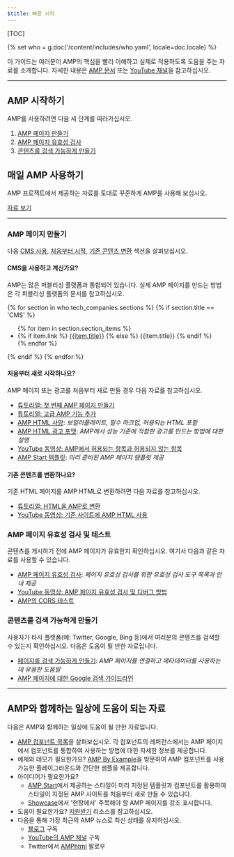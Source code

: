 ```yaml
---
$title: 빠른 시작
---
```


[TOC]

{% set who = g.doc('/content/includes/who.yaml', locale=doc.locale) %}

이 가이드는 여러분이 AMP의 핵심을 빨리 이해하고 실제로 적용하도록 도움을 주는 자료를 소개합니다.
자세한 내용은 [AMP 문서](/ko/docs/) 또는 [YouTube 채널](https://www.youtube.com/channel/UCXPBsjgKKG2HqsKBhWA4uQw)을 참고하십시오. 

<hr>

## AMP 시작하기

AMP를 사용하려면 다음 세 단계를 따라가십시오.

1.  [AMP 페이지 만들기](#create-your-amp-pages)
2.  [AMP 페이지 유효성 검사](#validate-and-test-amp-pages)
3.  [콘텐츠를 검색 가능하게 만들기](#make-your-content-discoverable)

## 매일 AMP 사용하기

AMP 프로젝트에서 제공하는 자료를 토대로 꾸준하게 AMP를 사용해 보십시오.

<a class="button" href="#amp-day-to-day-resources">자료 보기</a>

<hr>

### AMP 페이지 만들기

다음 [CMS 사용](#using-a-cms?), [처음부터 시작](#starting-from-scratch?), [기존 콘텐츠 변환](#converting-existing-content?) 섹션을 살펴보십시오.

#### CMS을 사용하고 계신가요?

AMP는 많은 퍼블리싱 플랫폼과 통합되어 있습니다. 실제 AMP 페이지를 만드는 방법은 각 퍼블리싱 플랫폼의 
문서를 참고하십시오.

<div>
  {% for section in who.tech_companies.sections %}
    {% if section.title == 'CMS' %}
      <ul>
        {% for item in section.section_items %}
          <li class="item">
            {% if item.link %}
              <a href="{{item.link}}">{{item.title}}</a>
            {% else %}
              {{item.title}}
            {% endif %}
          </li>
        {% endfor %}
        </ul>
    {% endif %}
  {% endfor %}
</div>

#### 처음부터 새로 시작하나요?

AMP 페이지 또는 광고를 처음부터 새로 만들 경우 다음 자료를 참고하십시오.

*   [튜토리얼: 첫 번째 AMP 페이지 만들기](/ko/docs/tutorials/create.html)
*   [튜토리얼: 고급 AMP 기능 추가](/ko/docs/tutorials/add_advanced.html)
*   [AMP HTML 사양](/ko/docs/reference/spec.html#the-amp-html-format): *보일러플레이트, 필수 마크업, 허용되는 HTML 포함*
*   [AMP HTML 광고 포맷](https://github.com/ampproject/amphtml/blob/master/extensions/amp-a4a/amp-a4a-format.md): *AMP에서 성능 기준에 적합한 광고를 만드는 방법에 대한 설명*
*   [YouTube 동영상: AMP에서 허용되는 항목과 허용되지 않는 항목](https://youtu.be/Gv8A4CktajQ)
*   [AMP Start 템플릿](https://www.ampstart.com/): *미리 준비된 AMP 페이지 템플릿 제공*

#### 기존 콘텐츠를 변환하나요?

기존 HTML 페이지를 AMP HTML로 변환하려면 다음 자료를 참고하십시오.

*   [튜토리얼: HTML을 AMP로 변환](/ko/docs/tutorials/converting.html)
*   [YouTube 동영상: 기존 사이트에 AMP HTML 사용](https://youtu.be/OO9oKhs80aI)

### AMP 페이지 유효성 검사 및 테스트

콘텐츠를 게시하기 전에 AMP 페이지가 유효한지 확인하십시오.  여기서 다음과 같은 자료를 사용할 수 있습니다.

*   [AMP 페이지 유효성 검사](/ko/docs/guides/validate.html): *페이지 유효성 검사를 위한 유효성 검사 도구 목록과 안내 제공*
*   [YouTube 동영상: AMP 페이지 유효성 검사 및 디버그 방법](https://www.youtube.com/watch?v=npum8JsITQE&t=13s)
*   [AMP의 CORS 테스트](/ko/docs/guides/amp-cors-requests.html#testing-cors-in-amp)

### 콘텐츠를 검색 가능하게 만들기

사용자가 타사 플랫폼(예: Twitter, Google, Bing 등)에서 여러분의 콘텐츠를 검색할 수 있는지 확인하십시오.
다음은 도움이 될 만한 자료입니다.

*   [페이지를 검색 가능하게 만들기](/ko/docs/guides/discovery.html): *AMP 페이지를 연결하고 메타데이터를 사용하는 데 유용한 도움말*
*   [AMP 페이지에 대한 Google 검색 가이드라인](https://support.google.com/webmasters/answer/6340290)

<hr>

## AMP와 함께하는 일상에 도움이 되는 자료

다음은 AMP와 함께하는 일상에 도움이 될 만한 자료입니다.

*   [AMP 컴포넌트 목록](/ko/docs/reference/components.html)을 살펴보십시오. 각 컴포넌트의 레퍼런스에서는 AMP 페이지에서 컴포넌트를 통합하여 사용하는 방법에 대한 자세한 정보를 제공합니다.
*   예제와 데모가 필요한가요? [AMP By Example](https://ampbyexample.com/)을 방문하여 AMP 컴포넌트를 사용 가능한 플레이그라운드와 간단한 샘플을 제공합니다.
*   아이디어가 필요한가요?
    *   [AMP Start](https://www.ampstart.com/)에서 제공하는 스타일이 미리 지정된 템플릿과 컴포넌트를 활용하여 스타일이 지정된 AMP 사이트를 처음부터 새로 만들 수 있습니다.
    *   [Showcase](/learn/showcases/)에서 '현장에서' 주목해야 할 AMP 페이지를 강조 표시합니다.
*   도움이 필요한가요? [지원받기](/ko/support/developer/get_support.html) 리소스를 참고하십시오.
*   다음을 통해 가장 최근의 AMP 뉴스로 최신 상태를 유지하십시오.
    *   [블로그](https://amphtml.wordpress.com/) 구독
    *   [YouTube의 AMP 채널](https://www.youtube.com/channel/UCXPBsjgKKG2HqsKBhWA4uQw) 구독
    *   Twitter에서 [AMPhtml](https://twitter.com/amphtml) 팔로우
 
